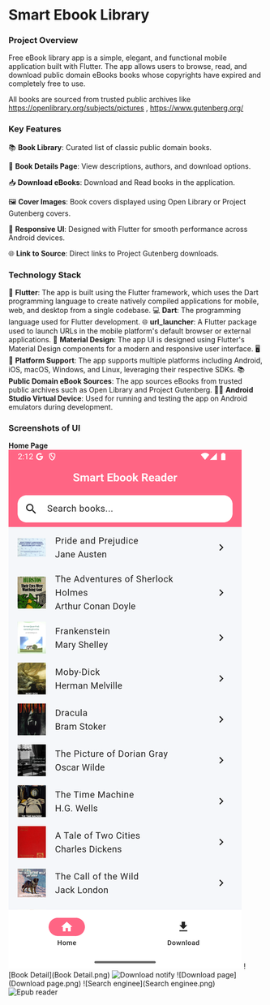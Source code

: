 # Smart Ebook Library

### Project Overview 
Free eBook library app is a simple, elegant, and functional mobile application built with Flutter. The app allows users to browse, read, and download public domain eBooks books whose copyrights have expired and completely free to use.

All books are sourced from trusted public archives like https://openlibrary.org/subjects/pictures , https://www.gutenberg.org/ 

### Key Features

📚 **Book Library**: Curated list of classic public domain books.

📖 **Book Details Page**: View descriptions, authors, and download options.

📥 **Download eBooks**: Download and Read books in the application.

🖼️ **Cover Images**: Book covers displayed using Open Library or Project Gutenberg covers.

📱 **Responsive UI**: Designed with Flutter for smooth performance across Android devices.

🌐 **Link to Source**: Direct links to Project Gutenberg downloads.

### Technology Stack
🧱 **Flutter**: The app is built using the Flutter framework, which uses the Dart programming language to create natively compiled applications for mobile, web, and desktop from a single codebase.
💻 **Dart**: The programming language used for Flutter development.
🌐 **url_launcher**: A Flutter package used to launch URLs in the mobile platform's default browser or external applications.
🎨 **Material Design**: The app UI is designed using Flutter's Material Design components for a modern and responsive user interface.
🖥️📱 **Platform Support**: The app supports multiple platforms including Android, iOS, macOS, Windows, and Linux, leveraging their respective SDKs.
📚 **Public Domain eBook Sources**: The app sources eBooks from trusted public archives such as Open Library and Project Gutenberg.
📱💡 **Android Studio Virtual Device**: Used for running and testing the app on Android emulators during development.

### Screenshots of UI
**Home Page**
<img src="screenshots/Home page.png">
![Book Detail](Book Detail.png)
![Download notify](Downloaded.png)
![Download page](Download page.png)
![Search enginee](Search enginee.png)
![Epub reader](Screenshot_1749977111.png) 